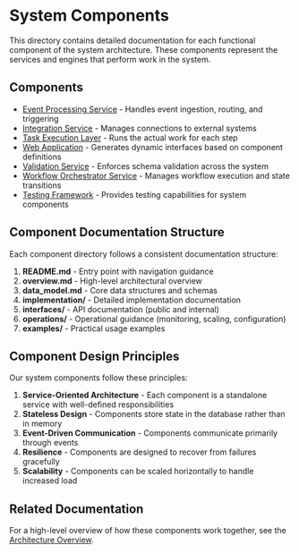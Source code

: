 # System Components

This directory contains detailed documentation for each functional component of the system architecture. These components represent the services and engines that perform work in the system.

## Components

* [Event Processing Service](./event_processing_service/) - Handles event ingestion, routing, and triggering
* [Integration Service](./integration_service/) - Manages connections to external systems
* [Task Execution Layer](./task_execution_layer/) - Runs the actual work for each step
* [Web Application](./web_application/) - Generates dynamic interfaces based on component definitions
* [Validation Service](./validation_service/) - Enforces schema validation across the system
* [Workflow Orchestrator Service](./workflow_orchestrator_service/) - Manages workflow execution and state transitions
* [Testing Framework](./testing_framework/) - Provides testing capabilities for system components

## Component Documentation Structure

Each component directory follows a consistent documentation structure:


1. **README.md** - Entry point with navigation guidance
2. **overview.md** - High-level architectural overview
3. **data_model.md** - Core data structures and schemas
4. **implementation/** - Detailed implementation documentation
5. **interfaces/** - API documentation (public and internal)
6. **operations/** - Operational guidance (monitoring, scaling, configuration)
7. **examples/** - Practical usage examples

## Component Design Principles

Our system components follow these principles:


1. **Service-Oriented Architecture** - Each component is a standalone service with well-defined responsibilities
2. **Stateless Design** - Components store state in the database rather than in memory
3. **Event-Driven Communication** - Components communicate primarily through events
4. **Resilience** - Components are designed to recover from failures gracefully
5. **Scalability** - Components can be scaled horizontally to handle increased load

## Related Documentation

For a high-level overview of how these components work together, see the [Architecture Overview](../overview.md).